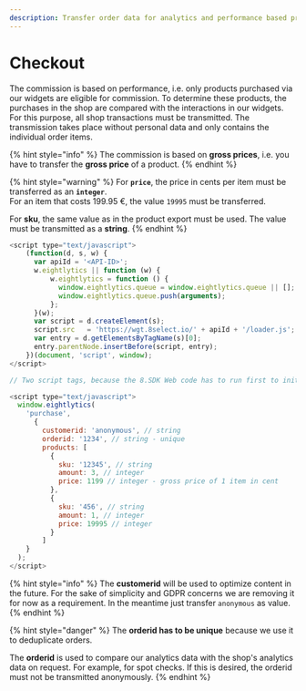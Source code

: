 ```yaml
---
description: Transfer order data for analytics and performance based pricing
---
```


# Checkout

The commission is based on performance, i.e. only products purchased via our widgets are eligible for commission. To determine these products, the purchases in the shop are compared with the interactions in our widgets. For this purpose, all shop transactions must be transmitted. The transmission takes place without personal data and only contains the individual order items.

{% hint style="info" %}
The commission is based on **gross prices**, i.e. you have to transfer the **gross price** of a product.
{% endhint %}

{% hint style="warning" %}
For **`price`**, the price in cents per item must be transferred as an **`integer`**.  
For an item that costs 199.95 €, the value `19995` must be transferred. 

For **sku**, the same value as in the product export must be used. The value must be transmitted as a **string**.
{% endhint %}

```javascript
<script type="text/javascript">
    (function(d, s, w) {
      var apiId = '<API-ID>';
      w.eightlytics || function (w) {
          w.eightlytics = function () {
            window.eightlytics.queue = window.eightlytics.queue || [];
            window.eightlytics.queue.push(arguments);
          };
      }(w);
      var script = d.createElement(s);
      script.src   = 'https://wgt.8select.io/' + apiId + '/loader.js';
      var entry = d.getElementsByTagName(s)[0];
      entry.parentNode.insertBefore(script, entry);
    })(document, 'script', window);
</script>

// Two script tags, because the 8.SDK Web code has to run first to initialize the 8.LYTICS client

<script type="text/javascript">
  window.eightlytics(
    'purchase',
      {
        customerid: 'anonymous', // string
        orderid: '1234', // string - unique
        products: [
          {
            sku: '12345', // string
            amount: 3, // integer
            price: 1199 // integer - gross price of 1 item in cent
          },
          {
            sku: '456', // string
            amount: 1, // integer
            price: 19995 // integer
          }
        ]
    }  
  );
</script>
```

{% hint style="info" %}
The **customerid** will be used to optimize content in the future. For the sake of simplicity and GDPR concerns we are removing it for now as a requirement. In the meantime just transfer `anonymous` as value.
{% endhint %}

{% hint style="danger" %}
The **orderid has to be unique** because we use it to deduplicate orders.

The **orderid** is used to compare our analytics data with the shop's analytics data on request. For example, for spot checks. If this is desired, the orderid must not be transmitted anonymously.
{% endhint %}

